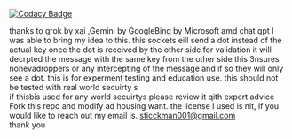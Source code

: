 
[![Codacy Badge](https://api.codacy.com/project/badge/Grade/f74785cfb1ee401cb476dfd5fecab892)](https://app.codacy.com/gh/Stephenvega2/Dot-socket-?utm_source=github.com&utm_medium=referral&utm_content=Stephenvega2/Dot-socket-&utm_campaign=Badge_Grade)

thanks to grok by xai ,Gemini by GoogleBing by Microsoft amd chat gpt 
I was able to bring my idea to this.
this sockets eill send a dot instead of the actual key once the dot is received  by the other side for validation it will decrpted the message with the same key from the other side this 3nsures nonevadroppers or any intercepting of the message and if so they will only see a dot.
this is for experment  testing and education use.
this should not be tested with real world secuirty s  
if thisbis used for any world secuirtys please review it qith expert advice Fork this repo and modify ad housing want.
the license I used is nit, if you would like to reach out my email is.
sticckman001@gmail.com  
thank you 
